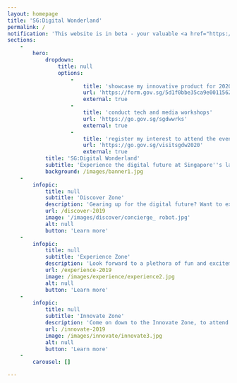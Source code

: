 ```yaml
---
layout: homepage
title: 'SG:Digital Wonderland'
permalink: /
notification: 'This website is in beta - your valuable <a href="https://www.google.com">feedback</a> will help us in improving it.'
sections:
    -
        hero:
            dropdown:
                title: null
                options:
                    -
                        title: 'showcase my innovative product for 2020'
                        url: 'https://form.gov.sg/5d1f0bbe35ca9e001156253e'
                        external: true
                    -
                        title: 'conduct tech and media workshops'
                        url: 'https://go.gov.sg/sgdwwrks'
                        external: true
                    -
                        title: 'register my interest to attend the event'
                        url: 'https://go.gov.sg/visitsgdw2020'
                        external: true
            title: 'SG:Digital Wonderland'
            subtitle: 'Experience the digital future at Singapore''s largest tech carnival'
            background: /images/banner1.jpg
    -
        infopic:
            title: null
            subtitle: 'Discover Zone'
            description: 'Gearing up for the digital future? Want to experience a mock cyber-attack and the damages it can potentially cause? Learn how to protect yourself in the digital age and discover how Artificial Intelligence (AI) technologies can transform almost everything from home living products to services. Visit the Discover Zone to learn more and get a chance to win attractive prizes in our sure win lucky dip!'
            url: /discover-2019
            image: '/images/discover/concierge_ robot.jpg'
            alt: null
            button: 'Learn more'
    -
        infopic:
            title: null
            subtitle: 'Experience Zone'
            description: 'Look forward to a plethora of fun and excitement from discovering the latest tech gadgets and innovations that can help improve our lives; to interacting with a multitude of Immersive Media experiences, having fun with a game of Augmented Reality dodgeball to taking part in a myriad of activities at the Drone Arcade!'
            url: /experience-2019
            image: /images/experience/experience2.jpg
            alt: null
            button: 'Learn more'
    -
        infopic:
            title: null
            subtitle: 'Innovate Zone'
            description: 'Come on down to the Innovate Zone, to attend free tech workshops and have fun learning about coding and digital making. Get inspired by cutting edge tech prototypes created by students and join the crowd to cheer our local and regional students innovating and participating in the Youth Innovation Awards, Code Quest and Tech for Good coding competitions!'
            url: /innovate-2019
            image: /images/innovate/innovate3.jpg
            alt: null
            button: 'Learn more'
    -
        carousel: []

---
```


<!-- Type your notification here - the notification bar will not appear if this is empty. For other changes, refer to _data/homepage.yml to edit the homepage -->

